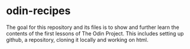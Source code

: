 # odin-recipes
The goal for this repository and its files is to show and further
learn the contents of the first lessons of The Odin Project.
This includes setting up github, a repository, cloning it locally 
and working on html. 
